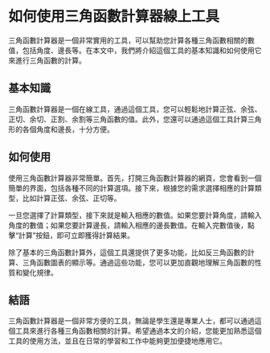如何使用三角函數計算器線上工具
===============

三角函數計算器是一個非常實用的工具，可以幫助您計算各種三角函數相關的數值，包括角度、邊長等。在本文中，我們將介紹這個工具的基本知識和如何使用它來進行三角函數的計算。

基本知識
----

三角函數計算器是一個在線工具，通過這個工具，您可以輕鬆地計算正弦、余弦、正切、余切、正割、余割等三角函數的值。此外，您還可以通過這個工具計算三角形的各個角度和邊長，十分方便。

如何使用
----

使用三角函數計算器非常簡單。首先，打開三角函數計算器的網頁，您會看到一個簡單的界面，包括各種不同的計算選項。接下來，根據您的需求選擇相應的計算類型，比如計算正弦、余弦、正切等。

一旦您選擇了計算類型，接下來就是輸入相應的數值。如果您要計算角度，請輸入角度的數值；如果您要計算邊長，請輸入相應的邊長數值。在輸入完數值後，點擊“計算”按鈕，即可立即獲得計算結果。

除了基本的三角函數計算外，這個工具還提供了更多功能，比如反三角函數的計算、三角函數圖表的顯示等。通過這些功能，您可以更加直觀地理解三角函數的性質和變化規律。

結語
--

三角函數計算器是一個非常方便的工具，無論是學生還是專業人士，都可以通過這個工具來進行各種三角函數相關的計算。希望通過本文的介紹，您能更加熟悉這個工具的使用方法，並且在日常的學習和工作中能夠更加便捷地應用它。